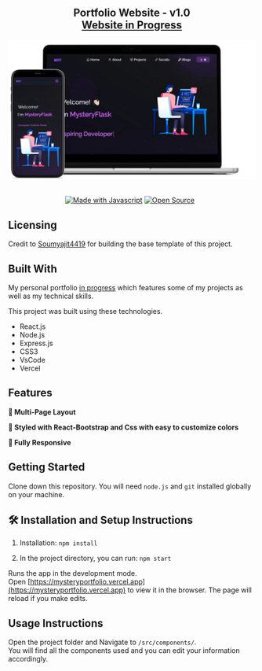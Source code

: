 <h2 align="center">
  Portfolio Website - v1.0<br/>
  <a href="https://mysteryportfolio.vercel.app" target="_blank">Website in Progress</a>
</h2>
<div align="center">
  <img alt="Demo" src="./Images/readme-img1.png" />
</div>

<br/>

<center>

[![Made with Javascript](https://i.postimg.cc/pTMRpz5Q/ezgif-com-gif-maker.png)](https://forthebadge.com)
[![Open Source](https://i.postimg.cc/PqwdX2Jr/ezgif-com-gif-maker-1.png)](https://forthebadge.com) &nbsp;

</center>

## Licensing

Credit to [Soumyajit4419](https://github.com/soumyajit4419/) for building the base template of this project.

## Built With

My personal portfolio <a href="https://mysteryportfolio.vercel.app" target="_blank">in progress</a> which features some of my projects as well as my technical skills.<br/>

This project was built using these technologies.

- React.js
- Node.js
- Express.js
- CSS3
- VsCode
- Vercel

## Features

**📖 Multi-Page Layout**

**🎨 Styled with React-Bootstrap and Css with easy to customize colors**

**📱 Fully Responsive**

## Getting Started

Clone down this repository. You will need `node.js` and `git` installed globally on your machine.

## 🛠 Installation and Setup Instructions

1. Installation: `npm install`

2. In the project directory, you can run: `npm start`

Runs the app in the development mode.\
Open [https://mysteryportfolio.vercel.app](https://mysteryportfolio.vercel.app) to view it in the browser.
The page will reload if you make edits.

## Usage Instructions

Open the project folder and Navigate to `/src/components/`. <br/>
You will find all the components used and you can edit your information accordingly.

